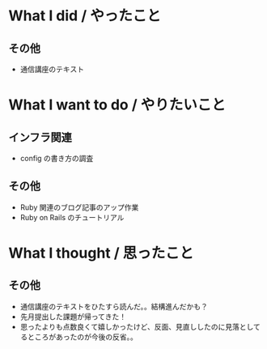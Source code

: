 # What I did / やったこと
## その他
- 通信講座のテキスト

# What I want to do / やりたいこと
## インフラ関連
- config の書き方の調査

## その他
- Ruby 関連のブログ記事のアップ作業
- Ruby on Rails のチュートリアル

# What I thought / 思ったこと
## その他
- 通信講座のテキストをひたすら読んだ。。結構進んだかも？
- 先月提出した課題が帰ってきた！
- 思ったよりも点数良くて嬉しかったけど、反面、見直ししたのに見落としてるところがあったのが今後の反省。。
